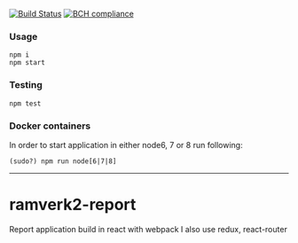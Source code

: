 [![Build Status](https://travis-ci.org/alevor657/ramverk2-report.svg?branch=master)](https://travis-ci.org/alevor657/ramverk2-report)
[![BCH compliance](https://bettercodehub.com/edge/badge/alevor657/ramverk2-report?branch=master)](https://bettercodehub.com/)


### Usage

    npm i
    npm start


### Testing

    npm test

### Docker containers

In order to start application in either node6, 7 or 8 run following:

    (sudo?) npm run node[6|7|8]


-------------------------

# ramverk2-report
Report application build in react with webpack
I also use redux, react-router
